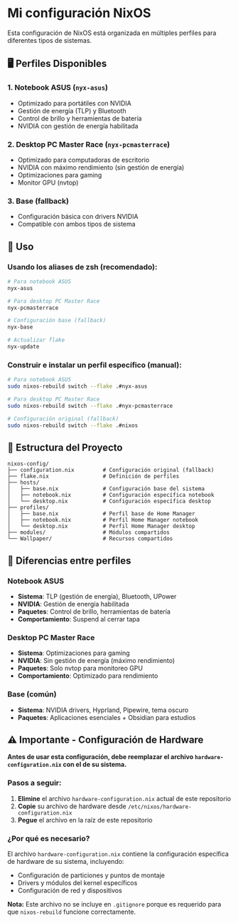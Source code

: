 # Mi configuración NixOS

Esta configuración de NixOS está organizada en múltiples perfiles para diferentes tipos de sistemas.

## 🖥️ Perfiles Disponibles

### 1. **Notebook ASUS** (`nyx-asus`)

- Optimizado para portátiles con NVIDIA
- Gestión de energía (TLP) y Bluetooth
- Control de brillo y herramientas de batería
- NVIDIA con gestión de energía habilitada

### 2. **Desktop PC Master Race** (`nyx-pcmasterrace`)

- Optimizado para computadoras de escritorio
- NVIDIA con máximo rendimiento (sin gestión de energía)
- Optimizaciones para gaming
- Monitor GPU (nvtop)

### 3. **Base** (fallback)

- Configuración básica con drivers NVIDIA
- Compatible con ambos tipos de sistema

## 🚀 Uso

### Usando los aliases de zsh (recomendado):

```bash
# Para notebook ASUS
nyx-asus

# Para desktop PC Master Race
nyx-pcmasterrace

# Configuración base (fallback)
nyx-base

# Actualizar flake
nyx-update
```

### Construir e instalar un perfil específico (manual):

```bash
# Para notebook ASUS
sudo nixos-rebuild switch --flake .#nyx-asus

# Para desktop PC Master Race
sudo nixos-rebuild switch --flake .#nyx-pcmasterrace

# Configuración original (fallback)
sudo nixos-rebuild switch --flake .#nixos
```

## 📁 Estructura del Proyecto

```
nixos-config/
├── configuration.nix         # Configuración original (fallback)
├── flake.nix                 # Definición de perfiles
├── hosts/
│   ├── base.nix              # Configuración base del sistema
│   ├── notebook.nix          # Configuración específica notebook
│   └── desktop.nix           # Configuración específica desktop
├── profiles/
│   ├── base.nix              # Perfil base de Home Manager
│   ├── notebook.nix          # Perfil Home Manager notebook
│   └── desktop.nix           # Perfil Home Manager desktop
├── modules/                  # Módulos compartidos
└── Wallpaper/                # Recursos compartidos
```

## 🔧 Diferencias entre perfiles

### **Notebook ASUS**

- **Sistema**: TLP (gestión de energía), Bluetooth, UPower
- **NVIDIA**: Gestión de energía habilitada
- **Paquetes**: Control de brillo, herramientas de batería
- **Comportamiento**: Suspend al cerrar tapa

### **Desktop PC Master Race**

- **Sistema**: Optimizaciones para gaming
- **NVIDIA**: Sin gestión de energía (máximo rendimiento)
- **Paquetes**: Solo nvtop para monitoreo GPU
- **Comportamiento**: Optimizado para rendimiento

### **Base (común)**

- **Sistema**: NVIDIA drivers, Hyprland, Pipewire, tema oscuro
- **Paquetes**: Aplicaciones esenciales + Obsidian para estudios

## ⚠️ Importante - Configuración de Hardware

**Antes de usar esta configuración, debe reemplazar el archivo `hardware-configuration.nix` con el de su sistema.**

### Pasos a seguir:

1. **Elimine** el archivo `hardware-configuration.nix` actual de este repositorio
2. **Copie** su archivo de hardware desde `/etc/nixos/hardware-configuration.nix`
3. **Pegue** el archivo en la raíz de este repositorio

### ¿Por qué es necesario?

El archivo `hardware-configuration.nix` contiene la configuración específica de hardware de su sistema, incluyendo:

- Configuración de particiones y puntos de montaje
- Drivers y módulos del kernel específicos
- Configuración de red y dispositivos

**Nota:** Este archivo no se incluye en `.gitignore` porque es requerido para que `nixos-rebuild` funcione correctamente.
